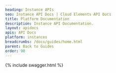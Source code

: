 ```yaml
---
heading: Instance APIs
seo: Instance API Docs | Cloud Elements API Docs
title: Platform Documentation
description: Instance API Documentation.
layout: apidocs
apis: API Docs
platform: instances
breadcrumbs: /docs/guides/home.html
parent: Back to Guides
order: 90
---
```


{% include swagger.html %}
